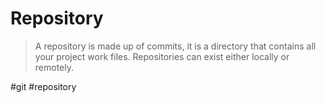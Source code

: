 # Repository

> A repository is made up of commits, it is a directory that contains all your project work files. Repositories can exist either locally or remotely.

#git #repository
